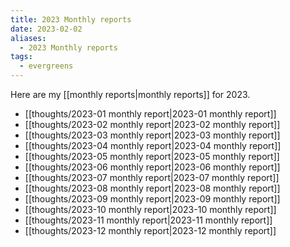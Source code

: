 ```yaml
---
title: 2023 Monthly reports
date: 2023-02-02
aliases:
  - 2023 Monthly reports
tags:
  - evergreens
---
```

Here are my [[monthly reports|monthly reports]] for 2023.

- [[thoughts/2023-01 monthly report|2023-01 monthly report]]
- [[thoughts/2023-02 monthly report|2023-02 monthly report]]
- [[thoughts/2023-03 monthly report|2023-03 monthly report]]
- [[thoughts/2023-04 monthly report|2023-04 monthly report]]
- [[thoughts/2023-05 monthly report|2023-05 monthly report]]
- [[thoughts/2023-06 monthly report|2023-06 monthly report]]
- [[thoughts/2023-07 monthly report|2023-07 monthly report]]
- [[thoughts/2023-08 monthly report|2023-08 monthly report]]
- [[thoughts/2023-09 monthly report|2023-09 monthly report]]
- [[thoughts/2023-10 monthly report|2023-10 monthly report]]
- [[thoughts/2023-11 monthly report|2023-11 monthly report]]
- [[thoughts/2023-12 monthly report|2023-12 monthly report]]